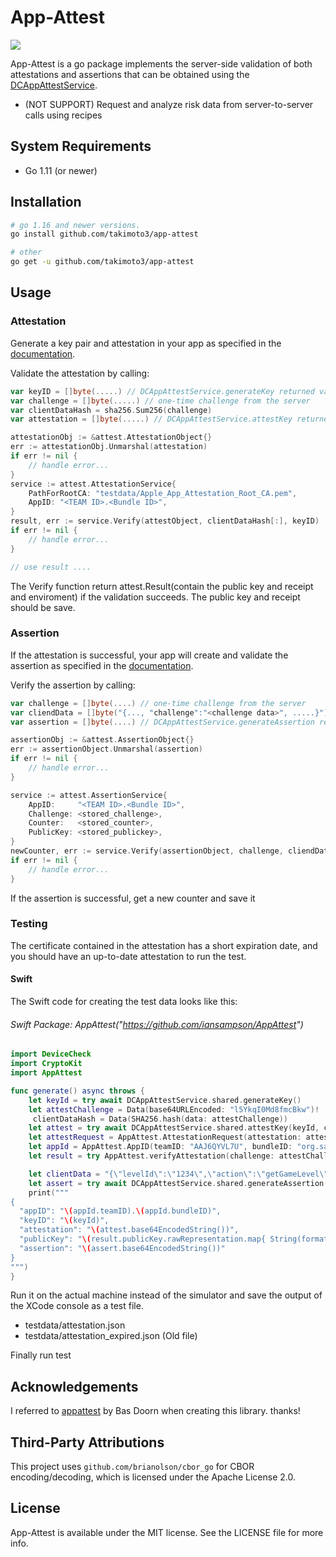 # App-Attest
[![](https://img.shields.io/badge/go-%3E%3D%201.11-blue)](#Installation)

App-Attest is a go package implements the server-side validation of both attestations and assertions that can be obtained using the [DCAppAttestService](https://developer.apple.com/documentation/devicecheck/dcappattestservice).
 * (NOT SUPPORT) Request and analyze risk data from server-to-server calls using recipes

## System Requirements

* Go 1.11 (or newer)

## Installation
```sh
# go 1.16 and newer versions. 
go install github.com/takimoto3/app-attest
```

```sh
# other
go get -u github.com/takimoto3/app-attest
```


## Usage

### Attestation
Generate a key pair and attestation in your app as specified in the [documentation](https://developer.apple.com/documentation/devicecheck/establishing_your_app_s_integrity).

Validate the attestation by calling:
```go
var keyID = []byte(.....) // DCAppAttestService.generateKey returned value and base64.StdEncoding.DecodeString
var challenge = []byte(.....) // one-time challenge from the server
var clientDataHash = sha256.Sum256(challenge)
var attestation = []byte(.....) // DCAppAttestService.attestKey returned value

attestationObj := &attest.AttestationObject{}
err := attestationObj.Unmarshal(attestation)
if err != nil {
    // handle error...
}
service := attest.AttestationService{
    PathForRootCA: "testdata/Apple_App_Attestation_Root_CA.pem",
    AppID: "<TEAM ID>.<Bundle ID>",
}
result, err := service.Verify(attestObject, clientDataHash[:], keyID)
if err != nil {
    // handle error...
}

// use result ....
```

The Verify function return attest.Result(contain the public key and receipt and enviroment) if the validation succeeds. The public key and receipt should be save.

### Assertion

If the attestation is successful, your app will create and validate the assertion as specified in the [documentation](https://developer.apple.com/documentation/devicecheck/establishing_your_app_s_integrity).

Verify the assertion by calling:
```go
var challenge = []byte(....) // one-time challenge from the server
var cliendData = []byte("{..., "challenge":"<challenge data>", .....}") // client request(JSON data case)
var assertion = []byte(....) // DCAppAttestService.generateAssertion returned value

assertionObj := &attest.AssertionObject{}
err := assertionObject.Unmarshal(assertion)
if err != nil {
    // handle error...
}

service := attest.AssertionService{
    AppID:     "<TEAM ID>.<Bundle ID>",
    Challenge: <stored_challenge>,
	Counter:   <stored_counter>,
	PublicKey: <stored_publickey>,
}
newCounter, err := service.Verify(assertionObject, challenge, cliendData)
if err != nil {
    // handle error...
}
```
If the assertion is successful, get a new counter and save it

### Testing

The certificate contained in the attestation has a short expiration date, and you should have an up-to-date attestation to run the test.

#### Swift
The Swift code for creating the test data looks like this:
###### Swift Package: AppAttest("https://github.com/iansampson/AppAttest")
```swift
import DeviceCheck
import CryptoKit
import AppAttest

func generate() async throws {
    let keyId = try await DCAppAttestService.shared.generateKey()
    let attestChallenge = Data(base64URLEncoded: "l5YkqI0Md8fmcBkw")!
     clientDataHash = Data(SHA256.hash(data: attestChallenge))
    let attest = try await DCAppAttestService.shared.attestKey(keyId, clientDataHash: clientDataHash)
    let attestRequest = AppAttest.AttestationRequest(attestation: attest, keyID: Data(base64Encoded: keyId)!)
    let appId = AppAttest.AppID(teamID: "AAJ6QYVL7U", bundleID: "org.sample.AttestSample")
    let result = try AppAttest.verifyAttestation(challenge: attestChallenge, request: attestRequest, appID: appId)

    let clientData = "{\"levelId\":\"1234\",\"action\":\"getGameLevel\",\"challenge\":\"bBjeLwdQD4KYRpzL\"}".data(using: .utf8)
    let assert = try await DCAppAttestService.shared.generateAssertion(keyId, clientDataHash: Data(SHA256.hash(data: clientData!)))
    print("""
{
  "appID": "\(appId.teamID).\(appId.bundleID)",
  "keyID": "\(keyId)",
  "attestation": "\(attest.base64EncodedString())",
  "publicKey": "\(result.publicKey.rawRepresentation.map{ String(format: "%02hhx", $0)}.joined())",
  "assertion": "\(assert.base64EncodedString())"
}
""")
}
```
Run it on the actual machine instead of the simulator and save the output of the XCode console as a test file.
* testdata/attestation.json
* testdata/attestation_expired.json (Old file)

Finally run test

## Acknowledgements

I referred to [appattest](https://github.com/bas-d/appattest) by Bas Doorn when creating this library. thanks!


## Third-Party Attributions

This project uses `github.com/brianolson/cbor_go` for CBOR encoding/decoding, which is licensed under the Apache License 2.0.

## License
App-Attest is available under the MIT license. See the LICENSE file for more info.
